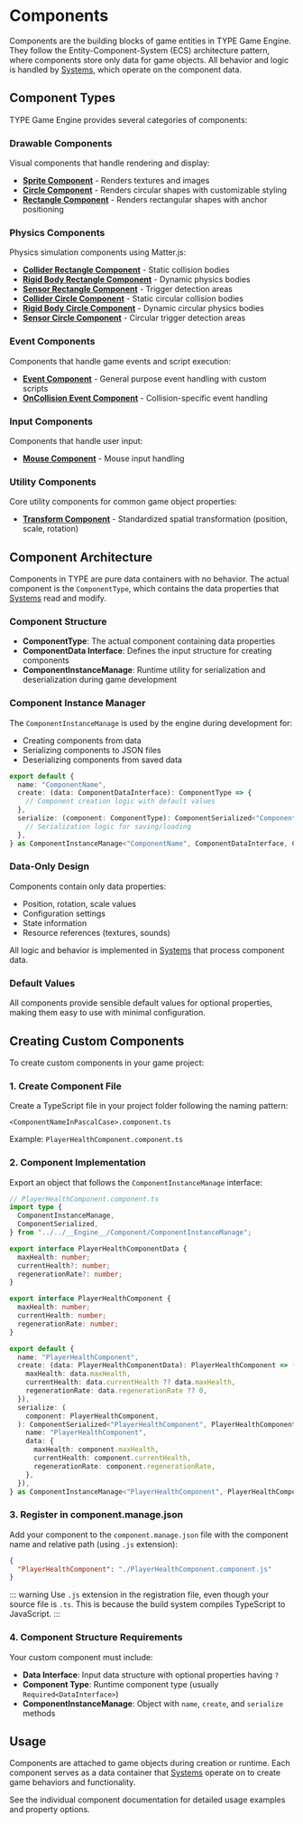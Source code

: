 # Components

Components are the building blocks of game entities in TYPE Game Engine. They follow the Entity-Component-System (ECS) architecture pattern, where components store only data for game objects. All behavior and logic is handled by [Systems](/systems), which operate on the component data.

## Component Types

TYPE Game Engine provides several categories of components:

### Drawable Components
Visual components that handle rendering and display:
- **[Sprite Component](/components/drawable/sprite)** - Renders textures and images
- **[Circle Component](/components/drawable/circle)** - Renders circular shapes with customizable styling
- **[Rectangle Component](/components/drawable/rectangle)** - Renders rectangular shapes with anchor positioning

### Physics Components  
Physics simulation components using Matter.js:
- **[Collider Rectangle Component](/components/physics/collider-rectangle)** - Static collision bodies
- **[Rigid Body Rectangle Component](/components/physics/rigid-body-rectangle)** - Dynamic physics bodies
- **[Sensor Rectangle Component](/components/physics/sensor-rectangle)** - Trigger detection areas
- **[Collider Circle Component](/components/physics/collider-circle)** - Static circular collision bodies
- **[Rigid Body Circle Component](/components/physics/rigid-body-circle)** - Dynamic circular physics bodies
- **[Sensor Circle Component](/components/physics/sensor-circle)** - Circular trigger detection areas

### Event Components
Components that handle game events and script execution:
- **[Event Component](/components/event/event-component)** - General purpose event handling with custom scripts
- **[OnCollision Event Component](/components/event/on-collision-event-component)** - Collision-specific event handling

### Input Components
Components that handle user input:
- **[Mouse Component](/components/input/mouse)** - Mouse input handling

### Utility Components
Core utility components for common game object properties:
- **[Transform Component](/components/utils/transform)** - Standardized spatial transformation (position, scale, rotation)

## Component Architecture

Components in TYPE are pure data containers with no behavior. The actual component is the `ComponentType`, which contains the data properties that [Systems](/systems) read and modify.

### Component Structure
- **ComponentType**: The actual component containing data properties
- **ComponentData Interface**: Defines the input structure for creating components
- **ComponentInstanceManage**: Runtime utility for serialization and deserialization during game development

### Component Instance Manager
The `ComponentInstanceManage` is used by the engine during development for:
- Creating components from data
- Serializing components to JSON files
- Deserializing components from saved data

```typescript
export default {
  name: "ComponentName",
  create: (data: ComponentDataInterface): ComponentType => {
    // Component creation logic with default values
  },
  serialize: (component: ComponentType): ComponentSerialized<"ComponentName", ComponentDataInterface> => {
    // Serialization logic for saving/loading
  },
} as ComponentInstanceManage<"ComponentName", ComponentDataInterface, ComponentType>;
```

### Data-Only Design
Components contain only data properties:
- Position, rotation, scale values
- Configuration settings
- State information
- Resource references (textures, sounds)

All logic and behavior is implemented in [Systems](/systems) that process component data.

### Default Values
All components provide sensible default values for optional properties, making them easy to use with minimal configuration.

## Creating Custom Components

To create custom components in your game project:

### 1. Create Component File
Create a TypeScript file in your project folder following the naming pattern:
```
<ComponentNameInPascalCase>.component.ts
```

Example: `PlayerHealthComponent.component.ts`

### 2. Component Implementation
Export an object that follows the `ComponentInstanceManage` interface:

```typescript
// PlayerHealthComponent.component.ts
import type {
  ComponentInstanceManage,
  ComponentSerialized,
} from "../../__Engine__/Component/ComponentInstanceManage";

export interface PlayerHealthComponentData {
  maxHealth: number;
  currentHealth?: number;
  regenerationRate?: number;
}

export interface PlayerHealthComponent {
  maxHealth: number;
  currentHealth: number;
  regenerationRate: number;
}

export default {
  name: "PlayerHealthComponent",
  create: (data: PlayerHealthComponentData): PlayerHealthComponent => ({
    maxHealth: data.maxHealth,
    currentHealth: data.currentHealth ?? data.maxHealth,
    regenerationRate: data.regenerationRate ?? 0,
  }),
  serialize: (
    component: PlayerHealthComponent,
  ): ComponentSerialized<"PlayerHealthComponent", PlayerHealthComponentData> => ({
    name: "PlayerHealthComponent",
    data: {
      maxHealth: component.maxHealth,
      currentHealth: component.currentHealth,
      regenerationRate: component.regenerationRate,
    },
  }),
} as ComponentInstanceManage<"PlayerHealthComponent", PlayerHealthComponentData, PlayerHealthComponent>;
```

### 3. Register in component.manage.json
Add your component to the `component.manage.json` file with the component name and relative path (using `.js` extension):

```json
{
  "PlayerHealthComponent": "./PlayerHealthComponent.component.js"
}
```

::: warning
Use `.js` extension in the registration file, even though your source file is `.ts`. This is because the build system compiles TypeScript to JavaScript.
:::

### 4. Component Structure Requirements
Your custom component must include:
- **Data Interface**: Input data structure with optional properties having `?`
- **Component Type**: Runtime component type (usually `Required<DataInterface>`)
- **ComponentInstanceManage**: Object with `name`, `create`, and `serialize` methods

## Usage

Components are attached to game objects during creation or runtime. Each component serves as a data container that [Systems](/systems) operate on to create game behaviors and functionality.

See the individual component documentation for detailed usage examples and property options.